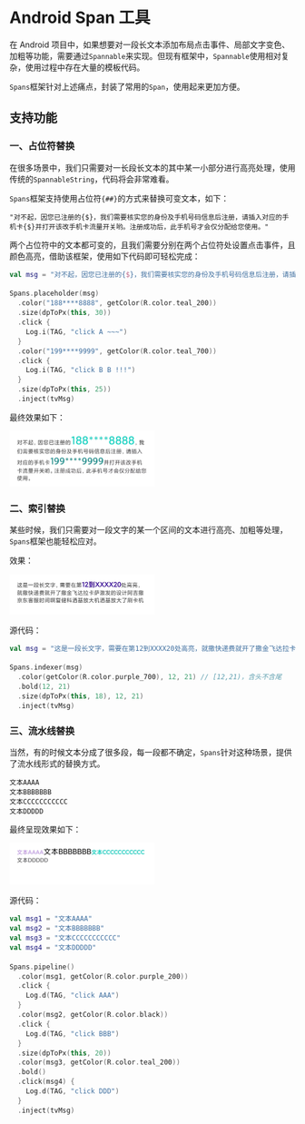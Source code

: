 # Android Span 工具
在 Android 项目中，如果想要对一段长文本添加布局点击事件、局部文字变色、加粗等功能，需要通过`Spannable`来实现。但现有框架中，`Spannable`使用相对复杂，使用过程中存在大量的模板代码。



`Spans`框架针对上述痛点，封装了常用的`Span`，使用起来更加方便。





## 支持功能

### 一、占位符替换

在很多场景中，我们只需要对一长段长文本的其中某一小部分进行高亮处理，使用传统的`SpannableString`，代码将会非常难看。

`Spans`框架支持使用占位符`{##}`的方式来替换可变文本，如下：

```shell
"对不起，因您已注册的{$}，我们需要核实您的身份及手机号码信息后注册，请插入对应的手机卡{$}并打开该改手机卡流量开关哟。注册成功后，此手机号才会仅分配给您使用。"
```

两个占位符中的文本都可变的，且我们需要分别在两个占位符处设置点击事件，且颜色高亮，借助该框架，使用如下代码即可轻松完成：

```kotlin
val msg = "对不起，因您已注册的{$}，我们需要核实您的身份及手机号码信息后注册，请插入对应的手机卡{$}并打开该改手机卡流量开关哟。注册成功后，此手机号才会仅分配给您使用。"

Spans.placeholder(msg)
  .color("188****8888", getColor(R.color.teal_200))
  .size(dpToPx(this, 30))
  .click {
    Log.i(TAG, "click A ~~~")
  }
  .color("199****9999", getColor(R.color.teal_700))
  .click {
    Log.i(TAG, "click B B !!!")
  }
  .size(dpToPx(this, 25))
  .inject(tvMsg)
```

最终效果如下：

<img src="./images/img1.png" style="zoom:25%;" />





### 二、索引替换

某些时候，我们只需要对一段文字的某一个区间的文本进行高亮、加粗等处理，`Spans`框架也能轻松应对。

效果：

<img src="./images/img2.jpg" style="zoom:25%;" />

源代码：

```kotlin
val msg = "这是一段长文字，需要在第12到XXXX20处高亮，就撒快递费就开了撒金飞达拉卡萨激发的设计阿吉撒京东客服时间啊复健科洒基放大机洒基放大了刷卡机"

Spans.indexer(msg)
  .color(getColor(R.color.purple_700), 12, 21) // [12,21)，含头不含尾
  .bold(12, 21)
  .size(dpToPx(this, 18), 12, 21)
  .inject(tvMsg)
```





### 三、流水线替换

当然，有的时候文本分成了很多段，每一段都不确定，`Spans`针对这种场景，提供了流水线形式的替换方式。

```shell
文本AAAA
文本BBBBBBB
文本CCCCCCCCCCC
文本DDDDD
```

最终呈现效果如下：

<img src="./images/img3.jpg" style="zoom:25%;" />

源代码：

```kotlin
val msg1 = "文本AAAA"
val msg2 = "文本BBBBBBB"
val msg3 = "文本CCCCCCCCCCC"
val msg4 = "文本DDDDD"

Spans.pipeline()
  .color(msg1, getColor(R.color.purple_200))
  .click {
    Log.d(TAG, "click AAA")
  }
  .color(msg2, getColor(R.color.black))
  .click {
    Log.d(TAG, "click BBB")
  }
  .size(dpToPx(this, 20))
  .color(msg3, getColor(R.color.teal_200))
  .bold()
  .click(msg4) {
    Log.d(TAG, "click DDD")
  }
  .inject(tvMsg)
```

